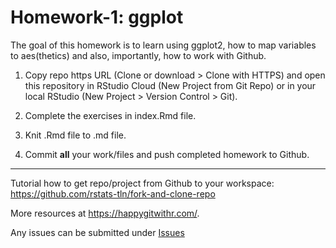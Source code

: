 
# Homework-1: ggplot

The goal of this homework is to learn using ggplot2, how to map variables to aes(thetics) and also, importantly, how to work with Github.

1. Copy repo https URL (Clone or download > Clone with HTTPS) and open this repository in RStudio Cloud (New Project from Git Repo) or in your local RStudio (New Project > Version Control > Git). 

2. Complete the exercises in index.Rmd file.

3. Knit .Rmd file to .md file.

4. Commit **all** your work/files and push completed homework to Github.

-------------------

Tutorial how to get repo/project from Github to your workspace: https://github.com/rstats-tln/fork-and-clone-repo

More resources at https://happygitwithr.com/.

Any issues can be submitted under [Issues](https://github.com/rstats-tln/hw-1-ggplot/issues)

